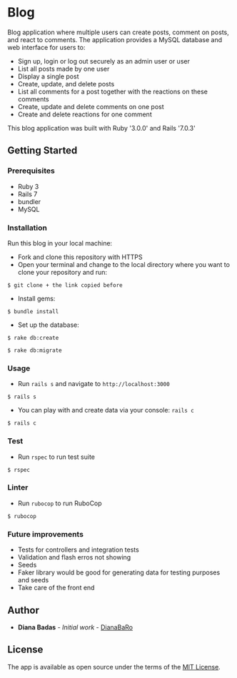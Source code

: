 # Blog

Blog application where multiple users can create posts, comment on posts, and react to comments. The application provides a MySQL database and web interface for users to:

* Sign up, login or log out securely as an admin user or user
* List all posts made by one user
* Display a single post
* Create, update, and delete posts
* List all comments for a post together with the reactions on these comments
* Create, update and delete comments on one post
* Create and delete reactions for one comment

This blog application was built with Ruby '3.0.0' and Rails '7.0.3'


## Getting Started


### Prerequisites

* Ruby 3
* Rails 7
* bundler
* MySQL

### Installation

Run this blog in your local machine:

* Fork and clone this repository with HTTPS
* Open your terminal and change to the local directory where you want to clone your repository and run:

```
$ git clone + the link copied before
```

* Install gems:

```
$ bundle install
```

* Set up the database:

```
$ rake db:create
```

```
$ rake db:migrate
```

### Usage
* Run `rails s` and navigate to `http://localhost:3000`

```
$ rails s
```

* You can play with and create data via your console: `rails c`

```
$ rails c
```

### Test
* Run `rspec` to run test suite

```
$ rspec
```

### Linter
* Run `rubocop` to run RuboCop

```
$ rubocop
```

### Future improvements

* Tests for controllers and integration tests
* Validation and flash erros not showing 
* Seeds
* Faker library would be good for generating data for testing purposes and seeds
* Take care of the front end

## Author

* **Diana Badas** - *Initial work* - [DianaBaRo](https://github.com/DianaBaRo)

## License

The app is available as open source under the terms of the [MIT License](https://opensource.org/licenses/MIT).
